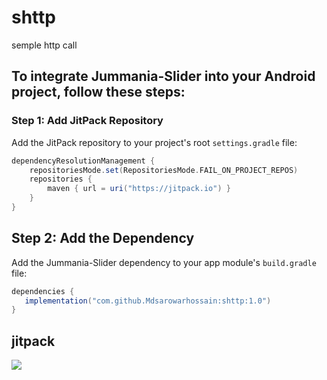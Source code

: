 # shttp

semple http call

## To integrate Jummania-Slider into your Android project, follow these steps:

### Step 1: Add JitPack Repository

Add the JitPack repository to your project's root `settings.gradle` file:

```groovy
dependencyResolutionManagement {
    repositoriesMode.set(RepositoriesMode.FAIL_ON_PROJECT_REPOS)
    repositories {
        maven { url = uri("https://jitpack.io") }
    }
}
```

## Step 2: Add the Dependency

Add the Jummania-Slider dependency to your app module's `build.gradle` file:

 ```gradle
dependencies {
    implementation("com.github.Mdsarowarhossain:shttp:1.0")
}
```

## jitpack
[![](https://jitpack.io/v/Mdsarowarhossain/shttp.svg)](https://jitpack.io/#Mdsarowarhossain/shttp)
